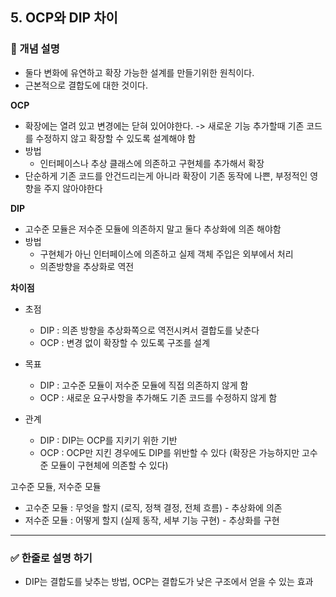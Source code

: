 ## 5. OCP와 DIP 차이

### 🧠 개념 설명
- 둘다 변화에 유연하고 확장 가능한 설계를 만들기위한 원칙이다.
- 근본적으로 결합도에 대한 것이다.

**OCP**
- 확장에는 열려 있고 변경에는 닫혀 있어야한다.
-> 새로운 기능 추가할때 기존 코드를 수정하지 않고 확장할 수 있도록 설계해야 함
- 방법
  - 인터페이스나 추상 클래스에 의존하고 구현체를 추가해서 확장
- 단순하게 기존 코드를 안건드리는게 아니라 확장이 기존 동작에 나쁜, 부정적인 영향을 주지 않아야한다


**DIP**
- 고수준 모듈은 저수준 모듈에 의존하지 말고 둘다 추상화에 의존 해야함
- 방법
  - 구현체가 아닌 인터페이스에 의존하고 실제 객체 주입은 외부에서 처리
  - 의존방향을 추상화로 역전

**차이점**
- 초점
  - DIP : 의존 방향을 추상화쪽으로 역전시켜서 결합도를 낮춘다
  - OCP : 변경 없이 확장할 수 있도록 구조를 설계
- 목표
  - DIP : 고수준 모듈이 저수준 모듈에 직접 의존하지 않게 함
  - OCP : 새로운 요구사항을 추가해도 기존 코드를 수정하지 않게 함
 
- 관계
  - DIP : DIP는 OCP를 지키기 위한 기반
  - OCP : OCP만 지킨 경우에도 DIP를 위반할 수 있다 (확장은 가능하지만 고수준 모듈이 구현체에 의존할 수 있다)


고수준 모듈, 저수준 모듈

- 고수준 모듈 : 무엇을 할지 (로직, 정책 결정, 전체 흐름) - 추상화에 의존
- 저수준 모듈 : 어떻게 할지 (실제 동작, 세부 기능 구현) - 추상화를 구현


---
### ✅ 한줄로 설명 하기

- DIP는 결합도를 낮추는 방법, OCP는 결합도가 낮은 구조에서 얻을 수 있는 효과

